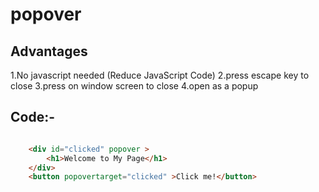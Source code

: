 # popover

## Advantages

1.No javascript needed (Reduce JavaScript Code)
2.press escape key to close
3.press on window screen to close
4.open as a popup

## Code:-

```html

    <div id="clicked" popover >
        <h1>Welcome to My Page</h1>
    </div>
    <button popovertarget="clicked" >Click me!</button>
```
